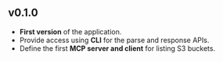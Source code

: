 ## v0.1.0

* **First version** of the application.
* Provide access using **CLI** for the parse and response APIs.
* Define the first **MCP server and client** for listing S3 buckets.
